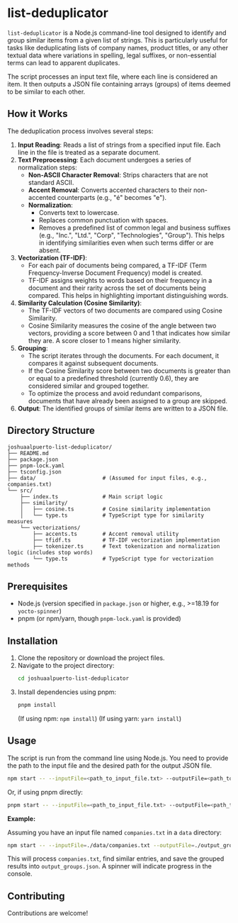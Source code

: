 # list-deduplicator

`list-deduplicator` is a Node.js command-line tool designed to identify and group similar items from a given list of strings. This is particularly useful for tasks like deduplicating lists of company names, product titles, or any other textual data where variations in spelling, legal suffixes, or non-essential terms can lead to apparent duplicates.

The script processes an input text file, where each line is considered an item. It then outputs a JSON file containing arrays (groups) of items deemed to be similar to each other.

## How it Works

The deduplication process involves several steps:

1.  **Input Reading**: Reads a list of strings from a specified input file. Each line in the file is treated as a separate document.
2.  **Text Preprocessing**: Each document undergoes a series of normalization steps:
    *   **Non-ASCII Character Removal**: Strips characters that are not standard ASCII.
    *   **Accent Removal**: Converts accented characters to their non-accented counterparts (e.g., "é" becomes "e").
    *   **Normalization**:
        *   Converts text to lowercase.
        *   Replaces common punctuation with spaces.
        *   Removes a predefined list of common legal and business suffixes (e.g., "Inc.", "Ltd.", "Corp", "Technologies", "Group"). This helps in identifying similarities even when such terms differ or are absent.
3.  **Vectorization (TF-IDF)**:
    *   For each pair of documents being compared, a TF-IDF (Term Frequency-Inverse Document Frequency) model is created.
    *   TF-IDF assigns weights to words based on their frequency in a document and their rarity across the set of documents being compared. This helps in highlighting important distinguishing words.
4.  **Similarity Calculation (Cosine Similarity)**:
    *   The TF-IDF vectors of two documents are compared using Cosine Similarity.
    *   Cosine Similarity measures the cosine of the angle between two vectors, providing a score between 0 and 1 that indicates how similar they are. A score closer to 1 means higher similarity.
5.  **Grouping**:
    *   The script iterates through the documents. For each document, it compares it against subsequent documents.
    *   If the Cosine Similarity score between two documents is greater than or equal to a predefined threshold (currently 0.6), they are considered similar and grouped together.
    *   To optimize the process and avoid redundant comparisons, documents that have already been assigned to a group are skipped.
6.  **Output**: The identified groups of similar items are written to a JSON file.

## Directory Structure

```
joshuaalpuerto-list-deduplicator/
├── README.md
├── package.json
├── pnpm-lock.yaml
├── tsconfig.json
├── data/                     # (Assumed for input files, e.g., companies.txt)
└── src/
    ├── index.ts              # Main script logic
    ├── similarity/
    │   ├── cosine.ts         # Cosine similarity implementation
    │   └── type.ts           # TypeScript type for similarity measures
    └── vectorizations/
        ├── accents.ts        # Accent removal utility
        ├── tfidf.ts          # TF-IDF vectorization implementation
        ├── tokenizer.ts      # Text tokenization and normalization logic (includes stop words)
        └── type.ts           # TypeScript type for vectorization methods
```

## Prerequisites

*   Node.js (version specified in `package.json` or higher, e.g., >=18.19 for `yocto-spinner`)
*   pnpm (or npm/yarn, though `pnpm-lock.yaml` is provided)

## Installation

1.  Clone the repository or download the project files.
2.  Navigate to the project directory:
    ```bash
    cd joshuaalpuerto-list-deduplicator
    ```
3.  Install dependencies using pnpm:
    ```bash
    pnpm install
    ```
    (If using npm: `npm install`)
    (If using yarn: `yarn install`)

## Usage

The script is run from the command line using Node.js. You need to provide the path to the input file and the desired path for the output JSON file.

```bash
npm start -- --inputFile=<path_to_input_file.txt> --outputFile=<path_to_output_file.json>
```

Or, if using pnpm directly:

```bash
pnpm start -- --inputFile=<path_to_input_file.txt> --outputFile=<path_to_output_file.json>
```

**Example:**

Assuming you have an input file named `companies.txt` in a `data` directory:

```bash
npm start -- --inputFile=./data/companies.txt --outputFile=./output_groups.json
```

This will process `companies.txt`, find similar entries, and save the grouped results into `output_groups.json`. A spinner will indicate progress in the console.

## Contributing
Contributions are welcome!